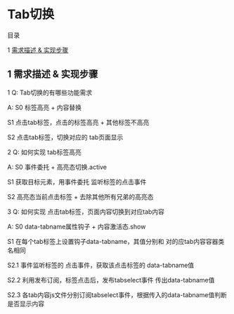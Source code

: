 ﻿# Tab切换

目录

1 [需求描述 & 实现步骤](#1)


## <span id="1"> 1 需求描述 & 实现步骤 </span>

1 Q: Tab切换的有哪些功能需求

A: S0 标签高亮 + 内容替换

S1 点击tab标签，点击的标签高亮 + 其他标签不高亮

S2 点击tab标签，切换对应的 tab页面显示


2 Q: 如何实现 tab标签高亮

A: S0 事件委托 + 高亮态切换.active

S1 获取目标元素，用事件委托 监听标签的点击事件

S2 高亮态当前点击标签 + 去除其他所有兄弟的高亮态


3 Q: 如何实现 点击tab标签，页面内容切换到对应tab内容

A: S0 data-tabname属性钩子 + 内容激活态.show

S1 在每个tab标签上设置钩子data-tabname，其值分别和 对的应tab内容容器类名相同

S2.1 事件监听标签的 点击事件，获取该点击标签的 data-tabname值

S2.2 利用发布订阅，标签点击后，发布tabselect事件 传出data-tabname值

S2.3 各tab内容js文件分别订阅tabselect事件，根据传入的data-tabname值判断是否显示内容  

